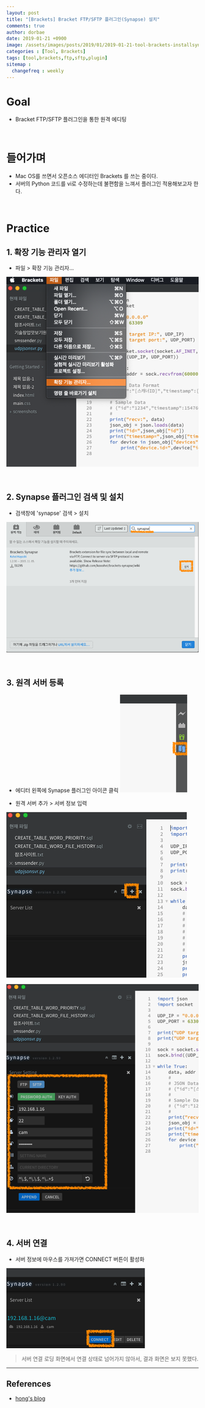 ```yaml
---
layout: post
title: "[Brackets] Bracket FTP/SFTP 플러그인(Synapse) 설치"
comments: true
author: dorbae
date: 2019-01-21 +0900
image: /assets/images/posts/2019/01/2019-01-21-tool-brackets-installsynapse-thumbnail.png
categories : [Tool, Brackets]
tags: [tool,brackets,ftp,sftp,plugin]
sitemap :
  changefreq : weekly
---
```


# Goal
* Bracket FTP/SFTP 플러그인을 통한 원격 에디팅

<br/>

# 들어가며
* Mac OS를 쓰면서 오픈소스 에디터인 Brackets 를 쓰는 중이다.
* 서버의 Python 코드를 vi로 수정하는데 불편함을 느껴서 플러그인 적용해보고자 한다.

<br/>

# Practice
## 1. 확장 기능 관리자 열기
* 파일 > 확장 기능 관리자...
     
![screenshot001](/assets/images/posts/2019/01/2019-01-21-tool-brackets-installsynapse-001.png)     

<br/>

## 2. Synapse 플러그인 검색 및 설치
* 검색창에 'synapse' 검색 > 설치

![screenshot002](/assets/images/posts/2019/01/2019-01-21-tool-brackets-installsynapse-002.png)

<br/>

## 3. 원격 서버 등록
* 에디터 왼쪽에 Synapse 플러그인 아이콘 클릭
![screenshot003](/assets/images/posts/2019/01/2019-01-21-tool-brackets-installsynapse-003.png)

* 원격 서버 추가 > 서버 정보 입력

![screenshot004](/assets/images/posts/2019/01/2019-01-21-tool-brackets-installsynapse-004.png)

![screenshot005](/assets/images/posts/2019/01/2019-01-21-tool-brackets-installsynapse-005.png)

<br/>

## 4. 서버 연결
* 서버 정보에 마우스를 가져가면 CONNECT 버튼이 활성화

![screenshot006](/assets/images/posts/2019/01/2019-01-21-tool-brackets-installsynapse-006.png)

> 서버 연결 로딩 화면에서 연결 상태로 넘어가지 않아서, 결과 화면은 보지 못했다.

----------     

## References
* [hong's blog](http://hong.adfeel.info/memo/%EB%B8%8C%EB%9D%BC%EC%BC%93-%ED%99%95%EC%9E%A5%EA%B8%B0%EB%8A%A5-brackets-synapseftp-%EC%97%B0%EA%B2%B0/)
